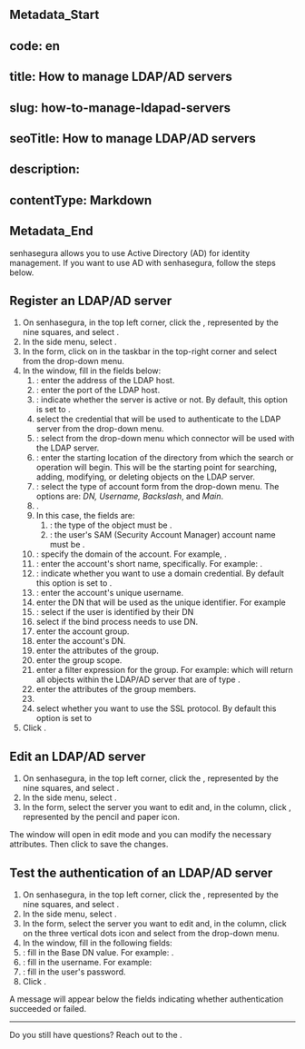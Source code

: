 ## Metadata_Start 
## code: en
## title: How to manage LDAP/AD servers 
## slug: how-to-manage-ldapad-servers 
## seoTitle: How to manage LDAP/AD servers 
## description:  
## contentType: Markdown 
## Metadata_End
senhasegura allows you to use Active Directory (AD) for identity management. If you want to use AD with senhasegura, follow the steps below.

## Register an LDAP/AD server

1. On senhasegura, in the top left corner, click the , represented by the nine squares, and select .  
2. In the side menu, select .  
3. In the  form, click on  in the taskbar in the top-right corner and select  from the drop-down menu.  
4. In the  window, fill in the fields below:  
   1. : enter the address of the LDAP host.  
   2. : enter the port of the LDAP host.  
   3. : indicate whether the server is active or not. By default, this option is set to .  
   4.  select the credential that will be used to authenticate to the LDAP server from the drop-down menu.  
   5. : select from the drop-down menu which connector will be used with the LDAP server.  
   6. : enter the starting location of the directory from which the search or operation will begin. This will be the starting point for searching, adding, modifying, or deleting objects on the LDAP server.  
   7. : select the type of account form from the drop-down menu. The options are: *DN, Username, Backslash*, and *Main*.  
   8.  .  
      1. In this case, the fields are:  
         1. : the type of the object must be .  
         2. : the user's SAM (Security Account Manager) account name must be .  
   9. : specify the domain of the account. For example, .  
   10. : enter the account's short name, specifically. For example: .  
   11. : indicate whether you want to use a domain credential. By default this option is set to .  
   12. : enter the account's unique username.  
   13.  enter the DN that will be used as the unique identifier. For example   
   14. : select  if the user is identified by their DN  
   15.  select  if the bind process needs to use DN.  
   16.  enter the account group.  
   17.  enter the account's DN.  
   18.  enter the attributes of the group.  
   19.  enter the group scope.  
   20.  enter a filter expression for the group. For example:  which will return all objects within the LDAP/AD server that are of type .  
   21.  enter the attributes of the group members.  
   22.   
   23.  select whether you want to use the SSL protocol. By default this option is set to   
5. Click .

## Edit an LDAP/AD server

1. On senhasegura, in the top left corner, click the , represented by the nine squares, and select .  
2. In the side menu, select .  
3. In the  form, select the server you want to edit and, in the  column, click , represented by the pencil and paper icon.

The  window will open in edit mode and you can modify the necessary attributes. Then click  to save the changes.

## Test the authentication of an LDAP/AD server

1. On senhasegura, in the top left corner, click the , represented by the nine squares, and select .  
2. In the side menu, select .  
3. In the  form, select the server you want to edit and, in the  column, click on the three vertical dots icon and select  from the drop-down menu.  
4.  In the  window, fill in the following fields:  
   1. : fill in the Base DN value. For example: .  
   2. : fill in the username. For example:   
   3. : fill in the user's password.  
5. Click .

A message will appear below the fields indicating whether authentication succeeded or failed.  

---

Do you still have questions? Reach out to the .